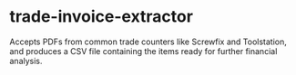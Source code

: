 # trade-invoice-extractor

Accepts PDFs from common trade counters like Screwfix and Toolstation, and produces a CSV file containing the items ready for further financial analysis.
